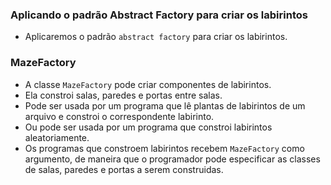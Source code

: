 ### Aplicando o padrão Abstract Factory para criar os labirintos

-  Aplicaremos o padrão `abstract factory` para criar os labirintos.

### MazeFactory

-  A classe `MazeFactory` pode criar componentes de labirintos.
-  Ela constroi salas, paredes e portas entre salas.
-  Pode ser usada por um programa que lê plantas de labirintos de um arquivo e constroi o correspondente labirinto.
-  Ou pode ser usada por um programa que constroi labirintos aleatoriamente.
-  Os programas que constroem labirintos recebem `MazeFactory` como argumento, de maneira que o programador pode especificar as classes de salas, paredes e portas a serem construidas.
